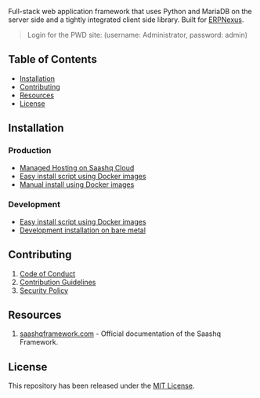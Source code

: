 
Full-stack web application framework that uses Python and MariaDB on the server side and a tightly integrated client side library. Built for [ERPNexus](https://erpnexus.com).


> Login for the PWD site: (username: Administrator, password: admin)

## Table of Contents
* [Installation](#installation)
* [Contributing](#contributing)
* [Resources](#resources)
* [License](#license)

## Installation

### Production
* [Managed Hosting on Saashq Cloud](https://saashqcloud.com/)
* [Easy install script using Docker images](https://github.com/saashqdev/wrench/tree/develop#easy-install-script)
* [Manual install using Docker images](https://github.com/saashqdev/saashq_docker)

### Development
* [Easy install script using Docker images](https://github.com/saashqdev/wrench/tree/develop#easy-install-script)
* [Development installation on bare metal](https://saashqframework.com/docs/user/en/installation)


## Contributing

1. [Code of Conduct](CODE_OF_CONDUCT.md)
1. [Contribution Guidelines](https://github.com/saashqdev/erpnexus/wiki/Contribution-Guidelines)
1. [Security Policy](SECURITY.md)

## Resources

1. [saashqframework.com](https://saashqframework.com) - Official documentation of the Saashq Framework.

## License
This repository has been released under the [MIT License](LICENSE).

